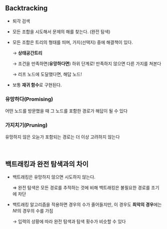 ## Backtracking

- 퇴각 검색
- 모든 조합을 시도해서 문제의 해를 찾는다. (완전 탐색)
- 모든 조합은 트리의 형태를 띄며, 가지(선택지) 중에 해결책이 있다.

    → **상태공간트리**

    → 조건을 만족하면(**유망하다면**) 하위 단계로! 만족하지 않으면 다른 가지를 쳐본다

    → 리프 노드에 도달했다면, 해답 노드!

- 보통 **재귀 함수**로 구현된다.

### 유망하다(Promising)

어떤 노드를 방문했을 때 그 노드를 포함한 경로가 해답이 될 수 있다

### 가지치기(Pruning)

유망하지 않은 오늗가 포함되는 경로는 더 이상 고려하지 않는다

<br>

## 백트래킹과 완전 탐색과의 차이

- 백트래킹은 유망하지 않으면 시도하지 않는다.

     ⇒ 완전 탐색은 모든 경로를 추적하는 것에 비해 백트래킹은 불필요한 경로를 조기에 차단

- 백트래킹 알고리즘을 적용하면 경우의 수가 줄어들지만, 이 경우도 **최악의 경우**에는 $N!$의 경우의 수를 가짐

    → 입력의 상황에 따라 완전 탐색과 탐색 횟수가 비슷할 수 있다